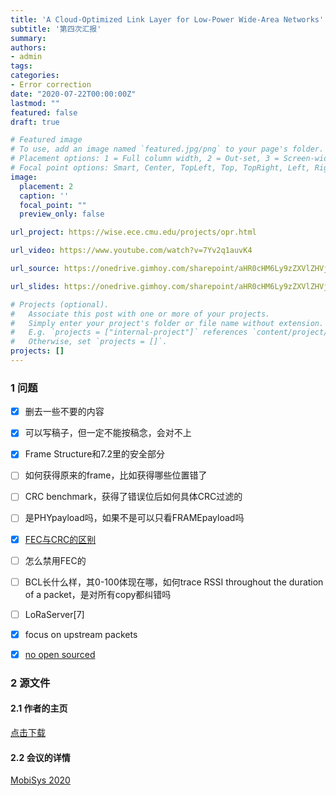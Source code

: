 ```yaml
---
title: 'A Cloud-Optimized Link Layer for Low-Power Wide-Area Networks'
subtitle: '第四次汇报'
summary: 
authors:
- admin
tags:
categories:
- Error correction
date: "2020-07-22T00:00:00Z"
lastmod: ""
featured: false
draft: true

# Featured image
# To use, add an image named `featured.jpg/png` to your page's folder.
# Placement options: 1 = Full column width, 2 = Out-set, 3 = Screen-width
# Focal point options: Smart, Center, TopLeft, Top, TopRight, Left, Right, BottomLeft, Bottom, BottomRight
image:
  placement: 2
  caption: ''
  focal_point: ""
  preview_only: false

url_project: https://wise.ece.cmu.edu/projects/opr.html

url_video: https://www.youtube.com/watch?v=7Yv2q1auvK4

url_source: https://onedrive.gimhoy.com/sharepoint/aHR0cHM6Ly9zZXVlZHVjbjEtbXkuc2hhcmVwb2ludC5jb20vOmI6L2cvcGVyc29uYWwvMjIwMjA0NjAxX3NldV9lZHVfY24vRVRLXzBKYnZYdUJPbmpoYXZYeWZEcndCVEkxZUlPWWY2QjQzTzVwLXFyS0JnQT9lPVp2eXlhOQ==.mp3

url_slides: https://onedrive.gimhoy.com/sharepoint/aHR0cHM6Ly9zZXVlZHVjbjEtbXkuc2hhcmVwb2ludC5jb20vOmI6L2cvcGVyc29uYWwvMjIwMjA0NjAxX3NldV9lZHVfY24vRVgtZ1lOM3BJZnRKbnRYY1ZoX2VESVVCZWFobXRoUXM0NGxkRGFtdm51bzkxdz9lPXp4TWttcQ==.mp3

# Projects (optional).
#   Associate this post with one or more of your projects.
#   Simply enter your project's folder or file name without extension.
#   E.g. `projects = ["internal-project"]` references `content/project/deep-learning/index.md`.
#   Otherwise, set `projects = []`.
projects: []
---
```

<!--more-->
### 1 问题

- [x] 删去一些不要的内容
- [x] 可以写稿子，但一定不能按稿念，会对不上
- [x] Frame Structure和7.2里的安全部分
- [ ] 如何获得原来的frame，比如获得哪些位置错了
- [ ] CRC benchmark，获得了错误位后如何具体CRC过滤的
- [ ] 是PHYpayload吗，如果不是可以只看FRAMEpayload吗
- [x] [FEC与CRC的区别](https://bbs.csdn.net/topics/80119439)
- [ ] 怎么禁用FEC的
- [ ] BCL长什么样，其0-100体现在哪，如何trace RSSI throughout the duration of a packet，是对所有copy都纠错吗
- [ ] LoRaServer[7]
- [x] focus on upstream packets
- [x] [no open sourced](https://github.com/OpenChirp/lorawan-service/issues/3#issuecomment-765803005)


### 2 源文件


#### 2.1 作者的主页 
[点击下载](http://artur.balanuta.com/)

#### 2.2 会议的详情 
[MobiSys 2020](https://www.sigmobile.org/mobisys/2020/)
